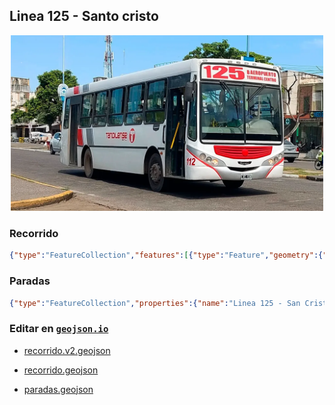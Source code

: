## Linea 125 - Santo cristo

<p align="center"><img src="../img/landscape.webp" width="500px" /></p>

### Recorrido

```geojson
{"type":"FeatureCollection","features":[{"type":"Feature","geometry":{"type":"LineString","coordinates":[[-65.193061,-26.835448],[-65.192981,-26.837273],[-65.193406,-26.837322],[-65.193962,-26.837227],[-65.1941,-26.837209],[-65.195518,-26.836935],[-65.195098,-26.835178],[-65.194464,-26.833459],[-65.193575,-26.833249],[-65.193119,-26.83331],[-65.192943,-26.833339],[-65.190989,-26.833764],[-65.189025,-26.834154],[-65.18699,-26.834569],[-65.185003,-26.83495],[-65.182991,-26.835366],[-65.180956,-26.835765],[-65.178899,-26.836151],[-65.176855,-26.836546],[-65.174801,-26.836938],[-65.172784,-26.837343],[-65.170806,-26.837739],[-65.169724,-26.838058],[-65.16777,-26.838351],[-65.165765,-26.838747],[-65.163749,-26.839144],[-65.16339,-26.839076],[-65.163461,-26.838924],[-65.163518,-26.838352],[-65.163111,-26.836968],[-65.162992,-26.836981],[-65.161036,-26.837365],[-65.159456,-26.837746],[-65.15946,-26.837825],[-65.159839,-26.839535],[-65.16024,-26.841332],[-65.160521,-26.84262],[-65.16048,-26.84297],[-65.160311,-26.843026],[-65.15943,-26.84334],[-65.159655,-26.845043],[-65.159016,-26.846789],[-65.15823,-26.847589],[-65.156886,-26.848152],[-65.156514,-26.848369],[-65.154568,-26.848731],[-65.154071,-26.848689],[-65.153685,-26.846909],[-65.153291,-26.845088],[-65.152844,-26.843337],[-65.152452,-26.84266],[-65.150481,-26.842891],[-65.148422,-26.843098],[-65.146324,-26.843497],[-65.144338,-26.843886],[-65.142358,-26.844257],[-65.140349,-26.844637],[-65.138269,-26.845035],[-65.136117,-26.845457],[-65.133954,-26.845895],[-65.131896,-26.846302],[-65.131677,-26.84643],[-65.131712,-26.846619],[-65.132108,-26.848349],[-65.131896,-26.84854],[-65.12998,-26.8489],[-65.128189,-26.849261],[-65.12801,-26.849297],[-65.127887,-26.849322],[-65.127009,-26.849708],[-65.126989,-26.849729],[-65.126985,-26.849731],[-65.12695032865349,-26.849749183884388],[-65.127189,-26.849506],[-65.129128,-26.849081],[-65.130434,-26.848941],[-65.130449,-26.849029],[-65.130943,-26.850735],[-65.131088,-26.850768],[-65.131294,-26.850703],[-65.132505,-26.850315],[-65.132067,-26.848596],[-65.132026,-26.84834],[-65.131613,-26.846556],[-65.131433,-26.846369],[-65.129866,-26.846583],[-65.129925,-26.846512],[-65.130029,-26.846491],[-65.132021,-26.846159],[-65.134098,-26.84574],[-65.136074,-26.845364],[-65.138184,-26.844954],[-65.140222,-26.844566],[-65.142279,-26.844177],[-65.144252,-26.843807],[-65.14627,-26.843424],[-65.148309,-26.843033],[-65.150331,-26.842653],[-65.152344,-26.842509],[-65.152651,-26.842608],[-65.153102,-26.844322],[-65.153525,-26.84612],[-65.153909,-26.847944],[-65.154171,-26.848765],[-65.15427,-26.84875],[-65.15621,-26.848404],[-65.157672,-26.847671],[-65.158509,-26.847461],[-65.159414,-26.845924],[-65.159516,-26.844141],[-65.159166,-26.842354],[-65.158913,-26.841283],[-65.159003,-26.841024],[-65.159108,-26.841005],[-65.160059,-26.840743],[-65.160029,-26.84067],[-65.159632,-26.838923],[-65.159528,-26.837616],[-65.159744,-26.837568],[-65.16165,-26.837185],[-65.16316,-26.837069],[-65.163493,-26.838756],[-65.163543,-26.839129],[-65.165435,-26.838777],[-65.165644,-26.838899],[-65.165816,-26.83957],[-65.165879,-26.83981],[-65.166001,-26.839847],[-65.167964,-26.839501],[-65.168219,-26.839295],[-65.16836,-26.838749],[-65.168301,-26.838182],[-65.168373,-26.838168],[-65.170015,-26.83786],[-65.17032,-26.837817],[-65.172227,-26.837427],[-65.174303,-26.837007],[-65.176277,-26.836586],[-65.178242,-26.836176],[-65.180219,-26.835798],[-65.182199,-26.835384],[-65.184217,-26.834975],[-65.186256,-26.834555],[-65.18835,-26.834169],[-65.190331,-26.833756],[-65.192339,-26.833354],[-65.193511,-26.833138],[-65.194363,-26.832752],[-65.194525,-26.832858],[-65.194772,-26.833254],[-65.195184,-26.83497],[-65.195623,-26.836793],[-65.195852,-26.837282],[-65.195941,-26.837256],[-65.197787,-26.836809],[-65.198196,-26.836837],[-65.198185,-26.836912],[-65.198655,-26.838657],[-65.198955,-26.83937],[-65.199074,-26.839357],[-65.201044,-26.838936],[-65.203037,-26.838462],[-65.205015,-26.838049],[-65.20705,-26.837653],[-65.209021,-26.837207],[-65.210676,-26.836762],[-65.210942,-26.836719],[-65.212884,-26.836304],[-65.21384,-26.836132],[-65.214032,-26.836043],[-65.214048,-26.835965],[-65.213994,-26.835801],[-65.213606,-26.834109],[-65.213174,-26.832318],[-65.212795,-26.830858],[-65.212376,-26.829142],[-65.21193,-26.827358],[-65.211794,-26.826803],[-65.211284,-26.825056],[-65.210835,-26.82325],[-65.210679,-26.822763],[-65.210254,-26.821273],[-65.210161,-26.821283],[-65.209988,-26.821366],[-65.208886,-26.821591],[-65.208639,-26.821633],[-65.206695,-26.822031],[-65.205386,-26.822326],[-65.205313,-26.822346],[-65.204163,-26.822313],[-65.203962,-26.822408],[-65.20227,-26.823072],[-65.200257,-26.823386],[-65.198195,-26.823689],[-65.196213,-26.82408],[-65.195202,-26.824332],[-65.195253,-26.824448],[-65.195444,-26.825391],[-65.19588,-26.827082],[-65.196287,-26.828909],[-65.196708,-26.830698],[-65.197,-26.831827],[-65.197021,-26.832444],[-65.196606,-26.832578],[-65.194919,-26.832899],[-65.194722,-26.832936],[-65.194505,-26.83313],[-65.194174,-26.833324],[-65.193045,-26.833672],[-65.193081,-26.835434]]},"properties":{"name":"Linea 125 - San Cristo"}}]}
```

### Paradas

```geojson
{"type":"FeatureCollection","properties":{"name":"Linea 125 - San Cristo"},"features":[]}
```

### Editar en [`geojson.io`](https://geojson.io/#map=11/-26.8139/-65.2008)

- [recorrido.v2.geojson](https://geojson.io/#data=data:text/x-url,https%3A%2F%2Fraw.githubusercontent.com%2FFrancoJavierGadea%2FTucuman-colectivos%2Frefs%2Fheads%2Fmain%2Fdata%2Finterurbano%2F125%2Fsanto-cristo%2Frecorrido.v2.geojson)

- [recorrido.geojson](https://geojson.io/#data=data:text/x-url,https%3A%2F%2Fraw.githubusercontent.com%2FFrancoJavierGadea%2FTucuman-colectivos%2Frefs%2Fheads%2Fmain%2Fdata%2Finterurbano%2F125%2Fsanto-cristo%2Frecorrido.geojson)

- [paradas.geojson](https://geojson.io/#data=data:text/x-url,https%3A%2F%2Fraw.githubusercontent.com%2FFrancoJavierGadea%2FTucuman-colectivos%2Frefs%2Fheads%2Fmain%2Fdata%2Finterurbano%2F125%2Fsanto-cristo%2Fparadas.geojson)
